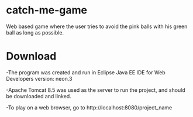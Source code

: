 # catch-me-game
Web based game where the user tries to avoid the pink balls with his green ball as long as possible. 

# Download
-The program was created and run in Eclipse Java EE IDE for Web Developers version: neon.3

-Apache Tomcat 8.5 was used as the server to run the project, and should be downloaded and linked.

-To play on a web browser, go to http://localhost:8080/project_name
